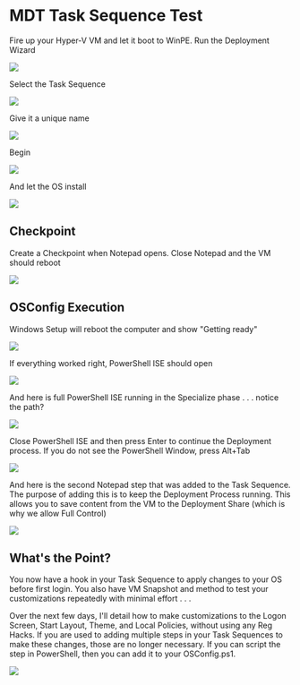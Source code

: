 # MDT Task Sequence Test

Fire up your Hyper-V VM and let it boot to WinPE. Run the Deployment Wizard

![](../../.gitbook/assets/2018-08-07_1-25-19.png)

Select the Task Sequence

![](../../.gitbook/assets/2018-08-07_1-33-38.png)

Give it a unique name

![](../../.gitbook/assets/2018-08-07_1-34-09.png)

Begin

![](../../.gitbook/assets/2018-08-07_20-14-21.png)

And let the OS install

![](../../.gitbook/assets/2018-08-07_1-36-54.png)

## Checkpoint

Create a Checkpoint when Notepad opens. Close Notepad and the VM should reboot

![](../../.gitbook/assets/2018-08-07_1-37-53.png)

## OSConfig Execution

Windows Setup will reboot the computer and show "Getting ready"

![](../../.gitbook/assets/2018-08-07_1-40-13.png)

If everything worked right, PowerShell ISE should open

![](../../.gitbook/assets/2018-08-07_1-48-53.png)

And here is full PowerShell ISE running in the Specialize phase . . . notice the path?

![](../../.gitbook/assets/2018-08-07_1-49-16.png)

Close PowerShell ISE and then press Enter to continue the Deployment process. If you do not see the PowerShell Window, press Alt+Tab

![](../../.gitbook/assets/2018-08-07_2-06-12.png)

And here is the second Notepad step that was added to the Task Sequence. The purpose of adding this is to keep the Deployment Process running. This allows you to save content from the VM to the Deployment Share \(which is why we allow Full Control\)

![](../../.gitbook/assets/2018-08-07_2-12-26.png)

## What's the Point?

You now have a hook in your Task Sequence to apply changes to your OS before first login. You also have VM Snapshot and method to test your customizations repeatedly with minimal effort . . .

Over the next few days, I'll detail how to make customizations to the Logon Screen, Start Layout, Theme, and Local Policies, without using any Reg Hacks. If you are used to adding multiple steps in your Task Sequences to make these changes, those are no longer necessary. If you can script the step in PowerShell, then you can add it to your OSConfig.ps1.

![](../../.gitbook/assets/2018-08-07_2-03-08.png)

